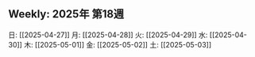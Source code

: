 
## Weekly: 2025年 第18週
日: [[2025-04-27]]
月: [[2025-04-28]]
火: [[2025-04-29]]
水: [[2025-04-30]]
木: [[2025-05-01]]
金: [[2025-05-02]]
土: [[2025-05-03]]
